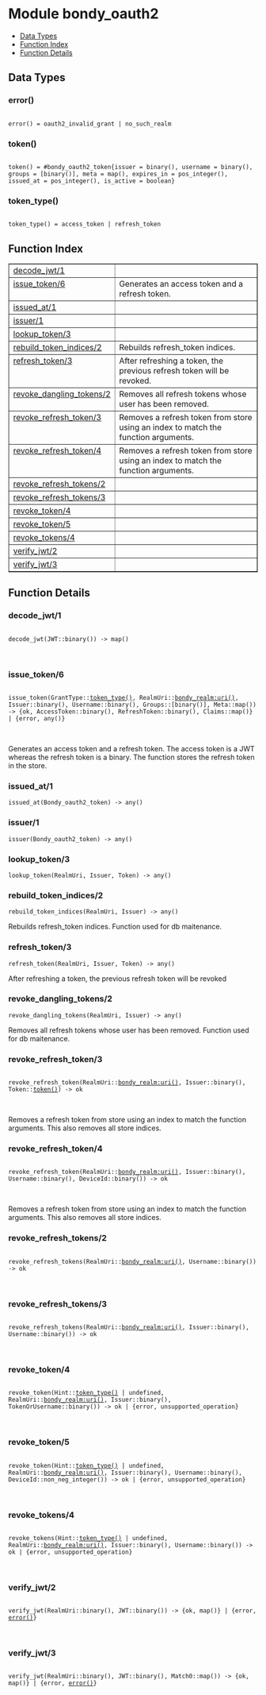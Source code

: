 

# Module bondy_oauth2 #
* [Data Types](#types)
* [Function Index](#index)
* [Function Details](#functions)

<a name="types"></a>

## Data Types ##




### <a name="type-error">error()</a> ###


<pre><code>
error() = oauth2_invalid_grant | no_such_realm
</code></pre>




### <a name="type-token">token()</a> ###


<pre><code>
token() = #bondy_oauth2_token{issuer = binary(), username = binary(), groups = [binary()], meta = map(), expires_in = pos_integer(), issued_at = pos_integer(), is_active = boolean}
</code></pre>




### <a name="type-token_type">token_type()</a> ###


<pre><code>
token_type() = access_token | refresh_token
</code></pre>

<a name="index"></a>

## Function Index ##


<table width="100%" border="1" cellspacing="0" cellpadding="2" summary="function index"><tr><td valign="top"><a href="#decode_jwt-1">decode_jwt/1</a></td><td></td></tr><tr><td valign="top"><a href="#issue_token-6">issue_token/6</a></td><td>
Generates an access token and a refresh token.</td></tr><tr><td valign="top"><a href="#issued_at-1">issued_at/1</a></td><td></td></tr><tr><td valign="top"><a href="#issuer-1">issuer/1</a></td><td></td></tr><tr><td valign="top"><a href="#lookup_token-3">lookup_token/3</a></td><td></td></tr><tr><td valign="top"><a href="#rebuild_token_indices-2">rebuild_token_indices/2</a></td><td>Rebuilds refresh_token indices.</td></tr><tr><td valign="top"><a href="#refresh_token-3">refresh_token/3</a></td><td>
After refreshing a token, the previous refresh token will be revoked.</td></tr><tr><td valign="top"><a href="#revoke_dangling_tokens-2">revoke_dangling_tokens/2</a></td><td>Removes all refresh tokens whose user has been removed.</td></tr><tr><td valign="top"><a href="#revoke_refresh_token-3">revoke_refresh_token/3</a></td><td>Removes a refresh token from store using an index to match the function
arguments.</td></tr><tr><td valign="top"><a href="#revoke_refresh_token-4">revoke_refresh_token/4</a></td><td>Removes a refresh token from store using an index to match the function
arguments.</td></tr><tr><td valign="top"><a href="#revoke_refresh_tokens-2">revoke_refresh_tokens/2</a></td><td></td></tr><tr><td valign="top"><a href="#revoke_refresh_tokens-3">revoke_refresh_tokens/3</a></td><td></td></tr><tr><td valign="top"><a href="#revoke_token-4">revoke_token/4</a></td><td></td></tr><tr><td valign="top"><a href="#revoke_token-5">revoke_token/5</a></td><td></td></tr><tr><td valign="top"><a href="#revoke_tokens-4">revoke_tokens/4</a></td><td></td></tr><tr><td valign="top"><a href="#verify_jwt-2">verify_jwt/2</a></td><td></td></tr><tr><td valign="top"><a href="#verify_jwt-3">verify_jwt/3</a></td><td></td></tr></table>


<a name="functions"></a>

## Function Details ##

<a name="decode_jwt-1"></a>

### decode_jwt/1 ###

<pre><code>
decode_jwt(JWT::binary()) -&gt; map()
</code></pre>
<br />

<a name="issue_token-6"></a>

### issue_token/6 ###

<pre><code>
issue_token(GrantType::<a href="#type-token_type">token_type()</a>, RealmUri::<a href="bondy_realm.md#type-uri">bondy_realm:uri()</a>, Issuer::binary(), Username::binary(), Groups::[binary()], Meta::map()) -&gt; {ok, AccessToken::binary(), RefreshToken::binary(), Claims::map()} | {error, any()}
</code></pre>
<br />

Generates an access token and a refresh token. The access token is a JWT
whereas the refresh token is a binary.
The function stores the refresh token in the store.

<a name="issued_at-1"></a>

### issued_at/1 ###

`issued_at(Bondy_oauth2_token) -> any()`

<a name="issuer-1"></a>

### issuer/1 ###

`issuer(Bondy_oauth2_token) -> any()`

<a name="lookup_token-3"></a>

### lookup_token/3 ###

`lookup_token(RealmUri, Issuer, Token) -> any()`

<a name="rebuild_token_indices-2"></a>

### rebuild_token_indices/2 ###

`rebuild_token_indices(RealmUri, Issuer) -> any()`

Rebuilds refresh_token indices.
Function used for db maitenance.

<a name="refresh_token-3"></a>

### refresh_token/3 ###

`refresh_token(RealmUri, Issuer, Token) -> any()`

After refreshing a token, the previous refresh token will be revoked

<a name="revoke_dangling_tokens-2"></a>

### revoke_dangling_tokens/2 ###

`revoke_dangling_tokens(RealmUri, Issuer) -> any()`

Removes all refresh tokens whose user has been removed.
Function used for db maitenance.

<a name="revoke_refresh_token-3"></a>

### revoke_refresh_token/3 ###

<pre><code>
revoke_refresh_token(RealmUri::<a href="bondy_realm.md#type-uri">bondy_realm:uri()</a>, Issuer::binary(), Token::<a href="#type-token">token()</a>) -&gt; ok
</code></pre>
<br />

Removes a refresh token from store using an index to match the function
arguments.
This also removes all store indices.

<a name="revoke_refresh_token-4"></a>

### revoke_refresh_token/4 ###

<pre><code>
revoke_refresh_token(RealmUri::<a href="bondy_realm.md#type-uri">bondy_realm:uri()</a>, Issuer::binary(), Username::binary(), DeviceId::binary()) -&gt; ok
</code></pre>
<br />

Removes a refresh token from store using an index to match the function
arguments.
This also removes all store indices.

<a name="revoke_refresh_tokens-2"></a>

### revoke_refresh_tokens/2 ###

<pre><code>
revoke_refresh_tokens(RealmUri::<a href="bondy_realm.md#type-uri">bondy_realm:uri()</a>, Username::binary()) -&gt; ok
</code></pre>
<br />

<a name="revoke_refresh_tokens-3"></a>

### revoke_refresh_tokens/3 ###

<pre><code>
revoke_refresh_tokens(RealmUri::<a href="bondy_realm.md#type-uri">bondy_realm:uri()</a>, Issuer::binary(), Username::binary()) -&gt; ok
</code></pre>
<br />

<a name="revoke_token-4"></a>

### revoke_token/4 ###

<pre><code>
revoke_token(Hint::<a href="#type-token_type">token_type()</a> | undefined, RealmUri::<a href="bondy_realm.md#type-uri">bondy_realm:uri()</a>, Issuer::binary(), TokenOrUsername::binary()) -&gt; ok | {error, unsupported_operation}
</code></pre>
<br />

<a name="revoke_token-5"></a>

### revoke_token/5 ###

<pre><code>
revoke_token(Hint::<a href="#type-token_type">token_type()</a> | undefined, RealmUri::<a href="bondy_realm.md#type-uri">bondy_realm:uri()</a>, Issuer::binary(), Username::binary(), DeviceId::non_neg_integer()) -&gt; ok | {error, unsupported_operation}
</code></pre>
<br />

<a name="revoke_tokens-4"></a>

### revoke_tokens/4 ###

<pre><code>
revoke_tokens(Hint::<a href="#type-token_type">token_type()</a> | undefined, RealmUri::<a href="bondy_realm.md#type-uri">bondy_realm:uri()</a>, Issuer::binary(), Username::binary()) -&gt; ok | {error, unsupported_operation}
</code></pre>
<br />

<a name="verify_jwt-2"></a>

### verify_jwt/2 ###

<pre><code>
verify_jwt(RealmUri::binary(), JWT::binary()) -&gt; {ok, map()} | {error, <a href="#type-error">error()</a>}
</code></pre>
<br />

<a name="verify_jwt-3"></a>

### verify_jwt/3 ###

<pre><code>
verify_jwt(RealmUri::binary(), JWT::binary(), Match0::map()) -&gt; {ok, map()} | {error, <a href="#type-error">error()</a>}
</code></pre>
<br />

